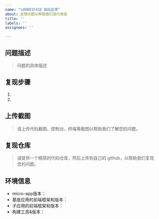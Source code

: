 ```yaml
---
name: "\U0001F41E BUG反馈"
about: 反馈问题以帮助我们进行改进
title: ''
labels: ''
assignees: ''

---
```


## 问题描述
> 问题的具体描述

## 复现步骤
1.
2.

## 上传截图
> 请上传代码截图、控制台、终端等截图以帮助我们了解您的问题。

## 复现仓库
> 请提供一个精简的代码仓库，然后上传到自己的 github，以帮助我们复现您的问题。

## 环境信息
- micro-app版本：
- 基座应用的前端框架和版本：
- 子应用的前端框架和版本：
- 构建工具&版本：
